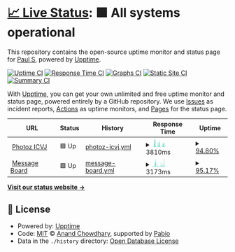 # [📈 Live Status](https://devnullsans.github.io/upptime-monitor): <!--live status--> **🟩 All systems operational**

This repository contains the open-source uptime monitor and status page for [Paul S](https://devnullsans.github.io/upptime-monitor), powered by [Upptime](https://github.com/upptime/upptime).

[![Uptime CI](https://github.com/devnullsans/upptime-monitor/workflows/Uptime%20CI/badge.svg)](https://github.com/devnullsans/upptime-monitor/actions?query=workflow%3A%22Uptime+CI%22)
[![Response Time CI](https://github.com/devnullsans/upptime-monitor/workflows/Response%20Time%20CI/badge.svg)](https://github.com/devnullsans/upptime-monitor/actions?query=workflow%3A%22Response+Time+CI%22)
[![Graphs CI](https://github.com/devnullsans/upptime-monitor/workflows/Graphs%20CI/badge.svg)](https://github.com/devnullsans/upptime-monitor/actions?query=workflow%3A%22Graphs+CI%22)
[![Static Site CI](https://github.com/devnullsans/upptime-monitor/workflows/Static%20Site%20CI/badge.svg)](https://github.com/devnullsans/upptime-monitor/actions?query=workflow%3A%22Static+Site+CI%22)
[![Summary CI](https://github.com/devnullsans/upptime-monitor/workflows/Summary%20CI/badge.svg)](https://github.com/devnullsans/upptime-monitor/actions?query=workflow%3A%22Summary+CI%22)

With [Upptime](https://upptime.js.org), you can get your own unlimited and free uptime monitor and status page, powered entirely by a GitHub repository. We use [Issues](https://github.com/devnullsans/upptime-monitor/issues) as incident reports, [Actions](https://github.com/devnullsans/upptime-monitor/actions) as uptime monitors, and [Pages](https://devnullsans.github.io/upptime-monitor) for the status page.

<!--start: status pages-->
<!-- This summary is generated by Upptime (https://github.com/upptime/upptime) -->
<!-- Do not edit this manually, your changes will be overwritten -->
<!-- prettier-ignore -->
| URL | Status | History | Response Time | Uptime |
| --- | ------ | ------- | ------------- | ------ |
| <img alt="" src="https://icons.duckduckgo.com/ip3/photoz-icvj.onrender.com.ico" height="13"> [Photoz ICVJ](https://photoz-icvj.onrender.com/ping) | 🟩 Up | [photoz-icvj.yml](https://github.com/devnullsans/upptime-monitor/commits/HEAD/history/photoz-icvj.yml) | <details><summary><img alt="Response time graph" src="./graphs/photoz-icvj/response-time-week.png" height="20"> 3810ms</summary><br><a href="https://devnullsans.github.io/upptime-monitor/history/photoz-icvj"><img alt="Response time 3642" src="https://img.shields.io/endpoint?url=https%3A%2F%2Fraw.githubusercontent.com%2Fdevnullsans%2Fupptime-monitor%2FHEAD%2Fapi%2Fphotoz-icvj%2Fresponse-time.json"></a><br><a href="https://devnullsans.github.io/upptime-monitor/history/photoz-icvj"><img alt="24-hour response time 3040" src="https://img.shields.io/endpoint?url=https%3A%2F%2Fraw.githubusercontent.com%2Fdevnullsans%2Fupptime-monitor%2FHEAD%2Fapi%2Fphotoz-icvj%2Fresponse-time-day.json"></a><br><a href="https://devnullsans.github.io/upptime-monitor/history/photoz-icvj"><img alt="7-day response time 3810" src="https://img.shields.io/endpoint?url=https%3A%2F%2Fraw.githubusercontent.com%2Fdevnullsans%2Fupptime-monitor%2FHEAD%2Fapi%2Fphotoz-icvj%2Fresponse-time-week.json"></a><br><a href="https://devnullsans.github.io/upptime-monitor/history/photoz-icvj"><img alt="30-day response time 3820" src="https://img.shields.io/endpoint?url=https%3A%2F%2Fraw.githubusercontent.com%2Fdevnullsans%2Fupptime-monitor%2FHEAD%2Fapi%2Fphotoz-icvj%2Fresponse-time-month.json"></a><br><a href="https://devnullsans.github.io/upptime-monitor/history/photoz-icvj"><img alt="1-year response time 3642" src="https://img.shields.io/endpoint?url=https%3A%2F%2Fraw.githubusercontent.com%2Fdevnullsans%2Fupptime-monitor%2FHEAD%2Fapi%2Fphotoz-icvj%2Fresponse-time-year.json"></a></details> | <details><summary><a href="https://devnullsans.github.io/upptime-monitor/history/photoz-icvj">94.80%</a></summary><a href="https://devnullsans.github.io/upptime-monitor/history/photoz-icvj"><img alt="All-time uptime 96.48%" src="https://img.shields.io/endpoint?url=https%3A%2F%2Fraw.githubusercontent.com%2Fdevnullsans%2Fupptime-monitor%2FHEAD%2Fapi%2Fphotoz-icvj%2Fuptime.json"></a><br><a href="https://devnullsans.github.io/upptime-monitor/history/photoz-icvj"><img alt="24-hour uptime 92.49%" src="https://img.shields.io/endpoint?url=https%3A%2F%2Fraw.githubusercontent.com%2Fdevnullsans%2Fupptime-monitor%2FHEAD%2Fapi%2Fphotoz-icvj%2Fuptime-day.json"></a><br><a href="https://devnullsans.github.io/upptime-monitor/history/photoz-icvj"><img alt="7-day uptime 94.80%" src="https://img.shields.io/endpoint?url=https%3A%2F%2Fraw.githubusercontent.com%2Fdevnullsans%2Fupptime-monitor%2FHEAD%2Fapi%2Fphotoz-icvj%2Fuptime-week.json"></a><br><a href="https://devnullsans.github.io/upptime-monitor/history/photoz-icvj"><img alt="30-day uptime 95.86%" src="https://img.shields.io/endpoint?url=https%3A%2F%2Fraw.githubusercontent.com%2Fdevnullsans%2Fupptime-monitor%2FHEAD%2Fapi%2Fphotoz-icvj%2Fuptime-month.json"></a><br><a href="https://devnullsans.github.io/upptime-monitor/history/photoz-icvj"><img alt="1-year uptime 96.48%" src="https://img.shields.io/endpoint?url=https%3A%2F%2Fraw.githubusercontent.com%2Fdevnullsans%2Fupptime-monitor%2FHEAD%2Fapi%2Fphotoz-icvj%2Fuptime-year.json"></a></details>
| <img alt="" src="https://icons.duckduckgo.com/ip3/msg-board-server.onrender.com.ico" height="13"> [Message Board](https://msg-board-server.onrender.com/ping) | 🟩 Up | [message-board.yml](https://github.com/devnullsans/upptime-monitor/commits/HEAD/history/message-board.yml) | <details><summary><img alt="Response time graph" src="./graphs/message-board/response-time-week.png" height="20"> 3173ms</summary><br><a href="https://devnullsans.github.io/upptime-monitor/history/message-board"><img alt="Response time 2840" src="https://img.shields.io/endpoint?url=https%3A%2F%2Fraw.githubusercontent.com%2Fdevnullsans%2Fupptime-monitor%2FHEAD%2Fapi%2Fmessage-board%2Fresponse-time.json"></a><br><a href="https://devnullsans.github.io/upptime-monitor/history/message-board"><img alt="24-hour response time 365" src="https://img.shields.io/endpoint?url=https%3A%2F%2Fraw.githubusercontent.com%2Fdevnullsans%2Fupptime-monitor%2FHEAD%2Fapi%2Fmessage-board%2Fresponse-time-day.json"></a><br><a href="https://devnullsans.github.io/upptime-monitor/history/message-board"><img alt="7-day response time 3173" src="https://img.shields.io/endpoint?url=https%3A%2F%2Fraw.githubusercontent.com%2Fdevnullsans%2Fupptime-monitor%2FHEAD%2Fapi%2Fmessage-board%2Fresponse-time-week.json"></a><br><a href="https://devnullsans.github.io/upptime-monitor/history/message-board"><img alt="30-day response time 2840" src="https://img.shields.io/endpoint?url=https%3A%2F%2Fraw.githubusercontent.com%2Fdevnullsans%2Fupptime-monitor%2FHEAD%2Fapi%2Fmessage-board%2Fresponse-time-month.json"></a><br><a href="https://devnullsans.github.io/upptime-monitor/history/message-board"><img alt="1-year response time 2840" src="https://img.shields.io/endpoint?url=https%3A%2F%2Fraw.githubusercontent.com%2Fdevnullsans%2Fupptime-monitor%2FHEAD%2Fapi%2Fmessage-board%2Fresponse-time-year.json"></a></details> | <details><summary><a href="https://devnullsans.github.io/upptime-monitor/history/message-board">95.17%</a></summary><a href="https://devnullsans.github.io/upptime-monitor/history/message-board"><img alt="All-time uptime 96.33%" src="https://img.shields.io/endpoint?url=https%3A%2F%2Fraw.githubusercontent.com%2Fdevnullsans%2Fupptime-monitor%2FHEAD%2Fapi%2Fmessage-board%2Fuptime.json"></a><br><a href="https://devnullsans.github.io/upptime-monitor/history/message-board"><img alt="24-hour uptime 96.22%" src="https://img.shields.io/endpoint?url=https%3A%2F%2Fraw.githubusercontent.com%2Fdevnullsans%2Fupptime-monitor%2FHEAD%2Fapi%2Fmessage-board%2Fuptime-day.json"></a><br><a href="https://devnullsans.github.io/upptime-monitor/history/message-board"><img alt="7-day uptime 95.17%" src="https://img.shields.io/endpoint?url=https%3A%2F%2Fraw.githubusercontent.com%2Fdevnullsans%2Fupptime-monitor%2FHEAD%2Fapi%2Fmessage-board%2Fuptime-week.json"></a><br><a href="https://devnullsans.github.io/upptime-monitor/history/message-board"><img alt="30-day uptime 96.33%" src="https://img.shields.io/endpoint?url=https%3A%2F%2Fraw.githubusercontent.com%2Fdevnullsans%2Fupptime-monitor%2FHEAD%2Fapi%2Fmessage-board%2Fuptime-month.json"></a><br><a href="https://devnullsans.github.io/upptime-monitor/history/message-board"><img alt="1-year uptime 96.33%" src="https://img.shields.io/endpoint?url=https%3A%2F%2Fraw.githubusercontent.com%2Fdevnullsans%2Fupptime-monitor%2FHEAD%2Fapi%2Fmessage-board%2Fuptime-year.json"></a></details>

<!--end: status pages-->

[**Visit our status website →**](https://devnullsans.github.io/upptime-monitor)

## 📄 License

- Powered by: [Upptime](https://github.com/upptime/upptime)
- Code: [MIT](./LICENSE) © [Anand Chowdhary](https://anandchowdhary.com), supported by [Pabio](https://pabio.com)
- Data in the `./history` directory: [Open Database License](https://opendatacommons.org/licenses/odbl/1-0/)
